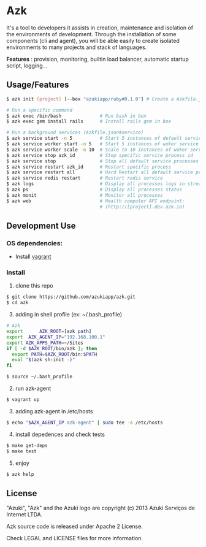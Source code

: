 # Azk

It's a tool to developers it assists in creation, maintenance and isolation
of the environments of development. Through the installation of some components
(cli and agent), you will be able easily to create isolated environments to many
projects and stack of languages.

**Features** : provision, monitoring, builtin load balancer, automatic startup script, logging...

## Usage/Features

```bash
$ azk init [project] [--box "azukiapp/ruby#0.1.0"] # Create a Azkfile.json

# Run a specific command
$ azk exec /bin/bash              # Run bash in box
$ azk exec gem install rails      # Install rails gem in box

# Run a background services (Azkfile.json#service)
$ azk service start -n 5          # Start 5 instances of default service
$ azk service worker start -n 5   # Start 5 instances of woker service
$ azk service worker scale -n 10  # Scale to 10 instances of woker service
$ azk service stop azk_id         # Stop specific service process id
$ azk service stop                # Stop all default service processes
$ azk service restart azk_id      # Restart specific process
$ azk service restart all         # Hard Restart all default service proccesses
$ azk service redis restart       # Restart redis service
$ azk logs                        # Display all processes logs in streaming
$ azk ps                          # Display all processes status
$ azk monit                       # Monitor all processes
$ azk web                         # Health computer API endpoint:
                                  # (http://[project].dev.azk.io)
```

## Development Use

### OS dependencies:

* Install [vagrant](http://www.vagrantup.com)

### Install

1. clone this repo

```bash
$ git clone https://github.com/azukiapp/azk.git
$ cd azk
```

3. adding in shell profile (ex: ~/.bash_profile)

```bash
# Azk
export      AZK_ROOT=[azk path]
export  AZK_AGENT_IP="192.168.100.1"
export AZK_APPS_PATH=~/Sites
if [ -d $AZK_ROOT/bin/azk ]; then
  export PATH=$AZK_ROOT/bin:$PATH
  eval "$(azk sh-init -)"
fi
```

```bash
$ source ~/.bash_profile
```

2. run azk-agent

```bash
$ vagrant up
```

3. adding azk-agent in /etc/hosts

```bash
$ echo "$AZK_AGENT_IP azk-agent" | sudo tee -a /etc/hosts
```
	
4. install depedences and check tests

```bash
$ make get-deps
$ make test
```
   
5. enjoy

```bash
$ azk help
```

## License

"Azuki", "Azk" and the Azuki logo are copyright (c) 2013 Azuki Serviços de Internet LTDA.

Azk source code is released under Apache 2 License.

Check LEGAL and LICENSE files for more information.

